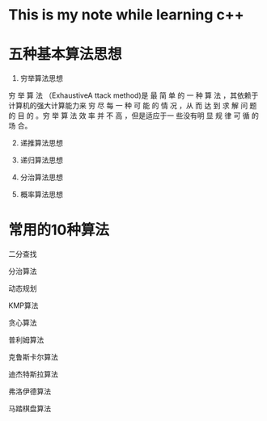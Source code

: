 # This is my note while learning c++

# 五种基本算法思想
1. 穷举算法思想

穷 举 算 法 （ExhaustiveA ttack method)是 最 简 单 的 一 种 算 法 ，其依赖于计算机的强大计算能力来 穷 尽 每 一 种 可 能 的 情 况 ，从 而 达 到 求 解 问 题 的 目 的 。穷 举 算 法 效 率 并 不 高 ，但是适应于一 些没有明 显 规 律 可 循 的 场 合。

2. 递推算法思想

3. 递归算法思想

4. 分治算法思想

5. 概率算法思想

# 常用的10种算法

二分查找

分治算法

动态规划

KMP算法

贪心算法

普利姆算法

克鲁斯卡尔算法

迪杰特斯拉算法

弗洛伊德算法

马踏棋盘算法

